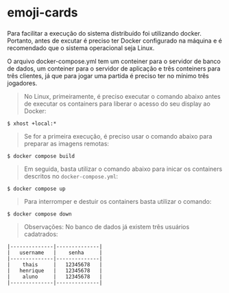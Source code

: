 # emoji-cards

###
Para facilitar a execução do sistema distribuído foi utilizando docker. Portanto, antes de excutar é preciso ter Docker configurado na máquina e é recomendado que o sistema operacional seja Linux.

O arquivo docker-compose.yml tem um conteiner para o servidor de banco de dados, um conteiner para o servidor de aplicação e três conteiners para três clientes, já que para jogar uma partida é preciso ter no mínimo três jogadores.


> No Linux, primeiramente, é preciso executar o comando abaixo antes de
> executar os containers para liberar o acesso do seu display ao Docker:
```
$ xhost +local:*
```

> Se for a primeira execução,  é preciso usar o comando abaixo para preparar as imagens remotas:
```
$ docker compose build
```

> Em seguida, basta utilizar o comando abaixo para inicar os containers descritos no `docker-compose.yml`:
```
$ docker compose up
```

> Para interromper e destuir os containers basta utilizar o comando:
```
$ docker compose down
```

>Observações: No banco de dados já existem três usuários cadatrados:
```
|--------------|--------------|
|   username   |    senha     |
|--------------|--------------|
|    thais     |   12345678   |
|   henrique   |   12345678   |
|    aluno     |   12345678   |
|--------------|--------------|

```
